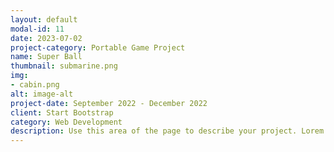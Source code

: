 ```yaml
---
layout: default
modal-id: 11
date: 2023-07-02
project-category: Portable Game Project
name: Super Ball
thumbnail: submarine.png
img: 
- cabin.png
alt: image-alt
project-date: September 2022 - December 2022
client: Start Bootstrap
category: Web Development
description: Use this area of the page to describe your project. Lorem ipsum dolor sit amet, consectetur adipisicing elit. Mollitia neque assumenda ipsam nihil, molestias magnam, recusandae quos quis inventore quisquam velit asperiores, vitae? Reprehenderit soluta, eos quod consequuntur itaque. Nam.
---
```


